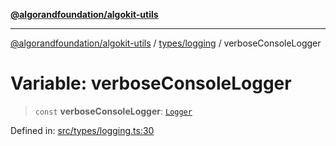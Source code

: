 [**@algorandfoundation/algokit-utils**](../../../README.md)

***

[@algorandfoundation/algokit-utils](../../../README.md) / [types/logging](../README.md) / verboseConsoleLogger

# Variable: verboseConsoleLogger

> `const` **verboseConsoleLogger**: [`Logger`](../type-aliases/Logger.md)

Defined in: [src/types/logging.ts:30](https://github.com/algorandfoundation/algokit-utils-ts/blob/main/src/types/logging.ts#L30)
